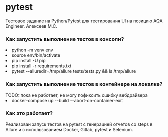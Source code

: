 # pytest

Тестовое задание на Python/Pytest для тестирования UI на позицию AQA Engineer. Алексеев М.С.

<h3>Как запустить выполнение тестов в консоли?</h3>
<li>python -m venv env</li>
<li>source env/bin/activate</li>
<li>pip install -U pip</li>
<li>pip install -r requirements.txt</li>
<li>pytest --alluredir=/tmp/allure tests/tests.py && ls /tmp/allure</li>

<h3>Как запустить выполнение тестов в контейнере на локалке?</h3>
TODO::пока не работает, не могу пофиксить ошибку вебдрайвера
<li>docker-compose up --build --abort-on-container-exit</li>

<h3>Как это работает?</h3>
Реализован запуск тестов на pytest с генерацией отчетов cо steps в Allure и с использованием Docker, Gitlab, pytest и Selenium.